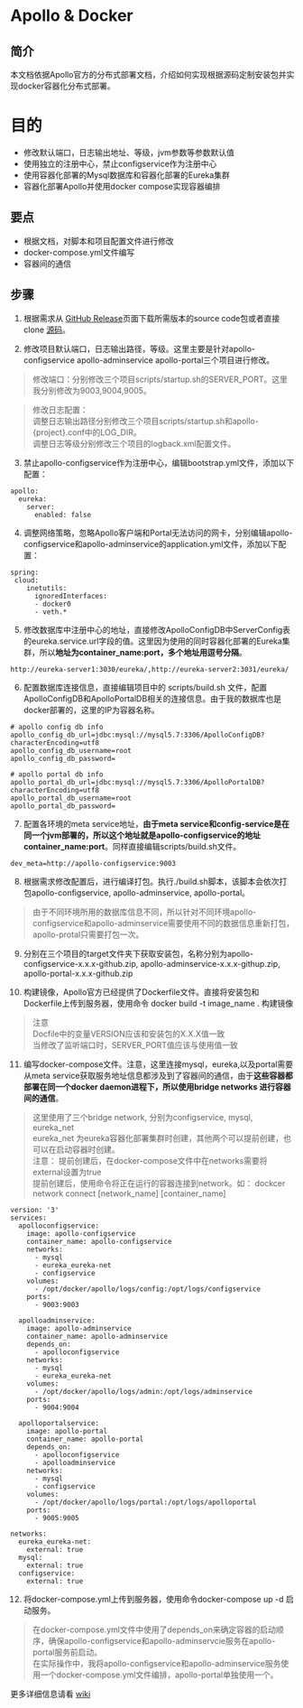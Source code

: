 # Apollo & Docker 
## 简介
本文档依据Apollo官方的分布式部署文档，介绍如何实现根据源码定制安装包并实现docker容器化分布式部署。
# 目的
- 修改默认端口，日志输出地址、等级，jvm参数等参数默认值
- 使用独立的注册中心，禁止configservice作为注册中心
- 使用容器化部署的Mysql数据库和容器化部署的Eureka集群
- 容器化部署Apollo并使用docker compose实现容器编排
## 要点
- 根据文档，对脚本和项目配置文件进行修改
- docker-compose.yml文件编写
- 容器间的通信

## 步骤
1. 根据需求从 [GitHub Release](https://github.com/ctripcorp/apollo/releases)页面下载所需版本的source code包或者直接clone [源码](https://github.com/ctripcorp/apollo)。
  
2. 修改项目默认端口，日志输出路径，等级。这里主要是针对apollo-configservice apollo-adminservice apollo-portal三个项目进行修改。

> 修改端口：分别修改三个项目scripts/startup.sh的SERVER_PORT。这里我分别修改为9003,9004,9005。

> 修改日志配置：  
    调整日志输出路径分别修改三个项目scripts/startup.sh和apollo-{project}.conf中的LOG_DIR。  
    调整日志等级分别修改三个项目的logback.xml配置文件。  
    
3. 禁止apollo-configservice作为注册中心，编辑bootstrap.yml文件，添加以下配置：
  
```
apollo:
  eureka:
    server:
      enabled: false
```
4. 调整网络策略，忽略Apollo客户端和Portal无法访问的网卡，分别编辑apollo-configservice和apollo-adminservice的application.yml文件，添加以下配置：

```
spring:
 cloud:
    inetutils:
      ignoredInterfaces:
      - docker0
      - veth.*
```
5. 修改数据库中注册中心的地址，直接修改ApolloConfigDB中ServerConfig表的eureka.service.url字段的值。这里因为使用的同时容器化部署的Eureka集群，所以**地址为container_name:port，多个地址用逗号分隔**。

```
http://eureka-server1:3030/eureka/,http://eureka-server2:3031/eureka/
```
  
6. 配置数据库连接信息，直接编辑项目中的 scripts/build.sh 文件，配置ApolloConfigDB和ApolloPortalDB相关的连接信息。由于我的数据库也是docker部署的，这里的IP为容器名称。
```
# apollo config db info
apollo_config_db_url=jdbc:mysql://mysql5.7:3306/ApolloConfigDB?characterEncoding=utf8
apollo_config_db_username=root
apollo_config_db_password=

# apollo portal db info
apollo_portal_db_url=jdbc:mysql://mysql5.7:3306/ApolloPortalDB?characterEncoding=utf8
apollo_portal_db_username=root
apollo_portal_db_password=
```
7. 配置各环境的meta service地址，**由于meta service和config-service是在同一个jvm部署的，所以这个地址就是apollo-configservice的地址 container_name:port**。同样直接编辑scripts/build.sh文件。

```
dev_meta=http://apollo-configservice:9003
```
8. 根据需求修改配置后，进行编译打包。执行./build.sh脚本，该脚本会依次打包apollo-configservice, apollo-adminservice, apollo-portal。
> 由于不同环境所用的数据库信息不同，所以针对不同环境apollo-configservice和apollo-adminservice需要使用不同的数据信息重新打包，apollo-protal只需要打包一次。

9. 分别在三个项目的target文件夹下获取安装包，名称分别为apollo-configservice-x.x.x-github.zip, apollo-adminservice-x.x.x-githup.zip, apollo-portal-x.x.x-github.zip
  
10. 构建镜像，Apollo官方已经提供了Dockerfile文件。直接将安装包和Dockerfile上传到服务器，使用命令 docker build -t image_name . 构建镜像
> 注意   
    Docfile中的变量VERSION应该和安装包的X.X.X值一致  
    当修改了监听端口时，SERVER_PORT值应该与使用值一致
11. 编写docker-compose文件。注意，这里连接mysql，eureka,以及portal需要从meta service获取服务地址信息都涉及到了容器间的通信，由于**这些容器都部署在同一个docker daemon进程下，所以使用bridge networks 进行容器间的通信**。
> 这里使用了三个bridge network, 分别为configservice, mysql, eureka_net  
  eureka_net 为eureka容器化部署集群时创建，其他两个可以提前创建，也可以在启动容器时创建。  
  注意： 提前创建后，在docker-compose文件中在networks需要将external设置为true  
  提前创建后，使用命令将正在运行的容器连接到network。如： dockcer network connect [network_name] [container_name]

```
version: '3'
services:
  apolloconfigservice:
    image: apollo-configservice
    container_name: apollo-configservice
    networks:
      - mysql
      - eureka_eureka-net
      - configservice
    volumes:
      - /opt/docker/apollo/logs/config:/opt/logs/configservice
    ports:
      - 9003:9003
  
  apolloadminservice:
    image: apollo-adminservice
    container_name: apollo-adminservice
    depends_on: 
      - apolloconfigservice
    networks:
      - mysql
      - eureka_eureka-net
    volumes:
      - /opt/docker/apollo/logs/admin:/opt/logs/adminservice  
    ports:
      - 9004:9004

  apolloportalservice:
    image: apollo-portal
    container_name: apollo-portal
    depends_on: 
      - apolloconfigservice
      - apolloadminservice
    networks:
      - mysql
      - configservice
    volumes:
      - /opt/docker/apollo/logs/portal:/opt/logs/apolloportal   
    ports:
      - 9005:9005

networks:
  eureka_eureka-net:
    external: true
  mysql:
    external: true
  configservice:
    external: true  

```
12. 将docker-compose.yml上传到服务器，使用命令docker-compose up -d 启动服务。
> 在docker-compose.yml文件中使用了depends_on来确定容器的启动顺序，确保apollo-configservice和apollo-adminservcie服务在apollo-portal服务前启动。  
  在实际操作中，我将apollo-configservice和apollo-adminservice服务使用一个docker-compose.yml文件编排，apollo-portal单独使用一个。

更多详细信息请看 [wiki](https://github.com/ctripcorp/apollo/wiki/%E5%88%86%E5%B8%83%E5%BC%8F%E9%83%A8%E7%BD%B2%E6%8C%87%E5%8D%97)
